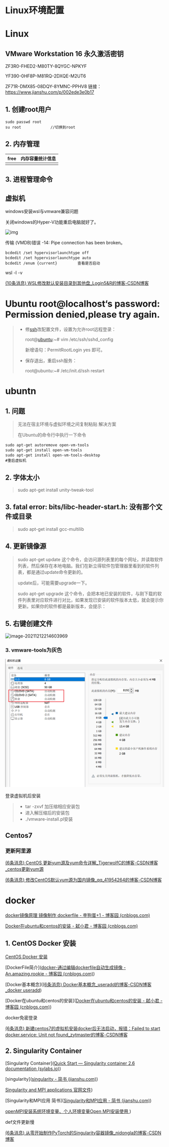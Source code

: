# Linux环境配置

# Linux

## VMware Workstation 16 永久激活密钥

ZF3R0-FHED2-M80TY-8QYGC-NPKYF

YF390-0HF8P-M81RQ-2DXQE-M2UT6

ZF71R-DMX85-08DQY-8YMNC-PPHV8
链接：https://www.jianshu.com/p/002ede3e0b17

## 1. 创建root用户

```
sudo passwd root
su root				//切换到root
```

## 2. 内存管理

| free | 内存容量统计信息 |
| ---- | ---------------- |
|      |                  |

## 3. 进程管理命令



## 虚拟机

windows安装wsl与vmware兼容问题

关闭windows的Hyper-V功能重启电脑就好了。

![img](https://gitee.com/destiny0118/picgo/raw/master/202112311754154.jpeg)

传输 (VMDB)错误 -14: Pipe connection has been broken。

```
bcdedit /set hypervisorlaunchtype off
bcdedit /set hypervisorlaunchtype auto
bcdedit /enum {current}			查看是否启动
```

wsl -l -v

[(10条消息) WSL修改默认安装目录到其他盘_Login5&R的博客-CSDN博客](https://blog.csdn.net/qq_33157391/article/details/120728021)



# Ubuntu root@localhost‘s password: Permission denied,please try again.

> - 修[ssh](https://so.csdn.net/so/search?q=ssh&spm=1001.2101.3001.7020)改配置文件，设置为允许root远程登录：
>
>   root@[ubuntu](https://so.csdn.net/so/search?q=ubuntu&spm=1001.2101.3001.7020):~# vim /etc/ssh/sshd_config
>
>   新增语句：PermitRootLogin yes 即可。
>
> - 保存退出，重启ssh服务：
>
>   root@ubuntu:~# /etc/init.d/ssh restart

# ubuntn

## 1. 问题

> 无法在宿主环境与虚拟环境之间复制粘贴
> 解决方案
>
> 在Ubuntu的命令行中执行一下命令

```shell
sudo apt-get autoremove open-vm-tools
sudo apt-get install open-vm-tools
sudo apt-get install open-vm-tools-desktop
#重启虚拟机
```



## 2. 字体太小

> sudo apt-get install unity-tweak-tool

## 3. fatal error: bits/libc-header-start.h: 没有那个文件或目录

> sudo apt-get install gcc-multilib

## 4. 更新镜像源

> sudo apt-get update
> 这个命令，会访问源列表里的每个网址，并读取软件列表，然后保存在本地电脑。我们在新立得软件包管理器里看到的软件列表，都是通过update命令更新的。
>
> update后，可能需要upgrade一下。
>
> sudo apt-get upgrade
> 这个命令，会把本地已安装的软件，与刚下载的软件列表里对应软件进行对比，如果发现已安装的软件版本太低，就会提示你更新。如果你的软件都是最新版本，会提示：

## 5. 右键创建文件

![image-20211212214603969](https://gitee.com/destiny0118/picgo/raw/master/202112122146080.png)

### 3. vmware-tools为灰色

<img src="https://raw.githubusercontent.com/destiny0118/picgo/master/img/image-20220922095348465.png" alt="image-20220922095348465" style="zoom: 50%;" />



登录虚拟机后安装

> - tar -zxvf 加压缩相应安装包
> - 进入解压缩后的安装包
> - ./vmware-install.pl安装



## Centos7

### 更新阿里源

[(6条消息) CentOS 更新yum源及yum命令详解_TigerwolfC的博客-CSDN博客_centos更新yum源](https://blog.csdn.net/wade3015/article/details/94494929)

[(6条消息) 修改CentOS默认yum源为国内镜像_qq_41954264的博客-CSDN博客](https://blog.csdn.net/qq_41954264/article/details/107392579?spm=1001.2101.3001.6650.1&utm_medium=distribute.pc_relevant.none-task-blog-2~default~CTRLIST~default-1.no_search_link&depth_1-utm_source=distribute.pc_relevant.none-task-blog-2~default~CTRLIST~default-1.no_search_link)

# docker

[docker镜像原理 镜像制作 dockerfile - 李狗蛋+1 - 博客园 (cnblogs.com)](https://www.cnblogs.com/lyx666/p/12764442.html)

[Docker在ubuntu和centos的安装 - 弑小君 - 博客园 (cnblogs.com)](https://www.cnblogs.com/dyb0204/p/11345129.html)

## 1. CentOS Docker 安装

[CentOS Docker 安装](https://www.runoob.com/docker/centos-docker-install.html)

[DockerFile简介]([docker-通过编辑dockerfile自动生成镜像 - An.amazing.rookie - 博客园 (cnblogs.com)](https://www.cnblogs.com/dongzhanyi123/p/13301748.html))

[Docker基本概念]([(6条消息) Docker基本概念_useradd的博客-CSDN博客_docker useradd](https://blog.csdn.net/sehejs_a/article/details/104857028))

[Docker在ubuntu和centos的安装]([Docker在ubuntu和centos的安装 - 弑小君 - 博客园 (cnblogs.com)](https://www.cnblogs.com/dyb0204/p/11345129.html))

docker免密登录

[(6条消息) 新建centos7的虚拟机安装docker后无法启动，报错：Failed to start docker.service: Unit not found_zytmaster的博客-CSDN博客](https://blog.csdn.net/zytmaster/article/details/106170908)

## 2. Singularity Container

[Singularity Container]([Quick Start — Singularity container 2.6 documentation (sylabs.io)](https://sylabs.io/guides/2.6/user-guide/quick_start.html))

[singularity]([singularity - 简书 (jianshu.com)](https://www.jianshu.com/p/5b5e2f1bd057?from=singlemessage))

[Singularity and MPI applications 官网文件](https://sylabs.io/guides/3.3/user-guide/mpi.html))

[Singularity和MPI应用 简书]([Singularity和MPI应用 - 简书 (jianshu.com)](https://www.jianshu.com/p/0882e65c5e0e))

[openMPI安装系统环境变量、个人环境变量Open MPI安装使用 ](http://hmli.ustc.edu.cn/doc/mpi/openmpi-install.htm))

def文件更新慢

[(6条消息) 从零开始制作PyTorch的Singularity容器镜像_nidongla的博客-CSDN博客](https://blog.csdn.net/nidongla/article/details/117930231?spm=1001.2101.3001.6661.1&utm_medium=distribute.pc_relevant_t0.none-task-blog-2~default~CTRLIST~default-1.no_search_link&depth_1-utm_source=distribute.pc_relevant_t0.none-task-blog-2~default~CTRLIST~default-1.no_search_link)


